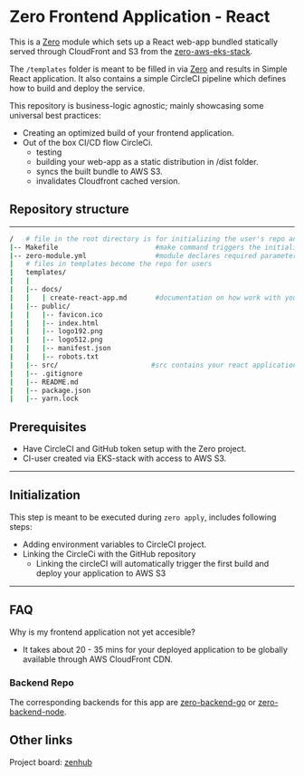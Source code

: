 # Zero Frontend Application - React

This is a [Zero] module which sets up a
React web-app bundled statically served through CloudFront and S3 from the [zero-aws-eks-stack][zero-infra].

The `/templates` folder is meant to be filled in via [Zero][zero] and results in Simple React application. It also contains a simple CircleCI pipeline which defines how to build and deploy the service.

This repository is business-logic agnostic; mainly showcasing some universal best practices:

- Creating an optimized build of your frontend application.
- Out of the box CI/CD flow CircleCi.
  - testing
  - building your web-app as a static distribution in /dist folder.
  - syncs the built bundle to AWS S3.
  - invalidates Cloudfront cached version.

## Repository structure

___

```sh
/   # file in the root directory is for initializing the user's repo and declaring metadata
|-- Makefile                        #make command triggers the initialization of repository
|-- zero-module.yml                 #module declares required parameters and
|   # files in templates become the repo for users
|   templates/
|   |
|   |-- docs/
|   |   | create-react-app.md       #documentation on how work with your react application and external developer resources.
|   |-- public/
|   |   |-- favicon.ico
|   |   |-- index.html
|   |   |-- logo192.png
|   |   |-- logo512.png
|   |   |-- manifest.json
|   |   |-- robots.txt
|   |-- src/                       #src contains your react application code
|   |-- .gitignore
|   |-- README.md
|   |-- package.json
|   |-- yarn.lock

```

## Prerequisites

- Have CircleCI and GitHub token setup with the Zero project.
- CI-user created via EKS-stack with access to AWS S3.

___

## Initialization

This step is meant to be executed during `zero apply`, includes following steps:

- Adding environment variables to CircleCI project.
- Linking the CircleCi with the GitHub repository
  - Linking the circleCI will automatically trigger the first build and deploy your application to AWS S3

___

## FAQ

Why is my frontend application not yet accesible?

- It takes about 20 - 35 mins for your deployed application to be globally available through AWS CloudFront CDN.

### Backend Repo

The corresponding backends for this app are [zero-backend-go] or [zero-backend-node].

## Other links

Project board: [zenhub][zenhub-board]

<!-- Links -->
[zero]: https://github.com/commitdev/zero
[zero-infra]: https://github.com/commitdev/zero-aws-eks-stack
[zero-backend-go]: https://github.com/commitdev/zero-backend-go
[zero-backend-node]: https://github.com/commitdev/zero-backend-node

[zenhub-board]: https://app.zenhub.com/workspaces/commit-zero-5da8decc7046a60001c6db44/board?filterLogic=any&repos=203630543,247773730,257676371,258369081
